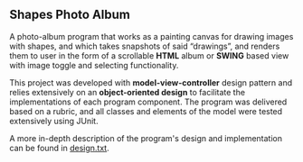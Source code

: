 ## Shapes Photo Album
A photo-album program that works as a painting canvas for drawing images with shapes, and which takes
snapshots of said “drawings”, and renders them to user in the form of a scrollable **HTML** album or **SWING** based view with 
image toggle and selecting functionality.

This project was developed with **model-view-controller** design pattern and relies extensively on an 
**object-oriented design** to facilitate the implementations of each program component. The program was delivered based on a rubric,
and all classes and elements of the model were tested extensively using JUnit.

A more in-depth description of the program's design and implementation can be found in
[design.txt](/resources/design.txt).
